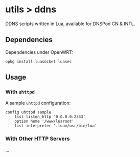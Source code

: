 # utils > ddns

DDNS scripts written in Lua, available for DNSPod CN & INTL.

## Dependencies

Dependencies under OpenWRT:

```
opkg install luasocket luasec
```

## Usage

### With `uhttpd`
A sample `uhttpd` configuration: 

```
config uhttpd sample
	list listen_http '0.0.0.0:2333'
	option home '/www/luaroot'
	list interpreter '.lua=/usr/bin/lua'
```
### With Other HTTP Servers
...